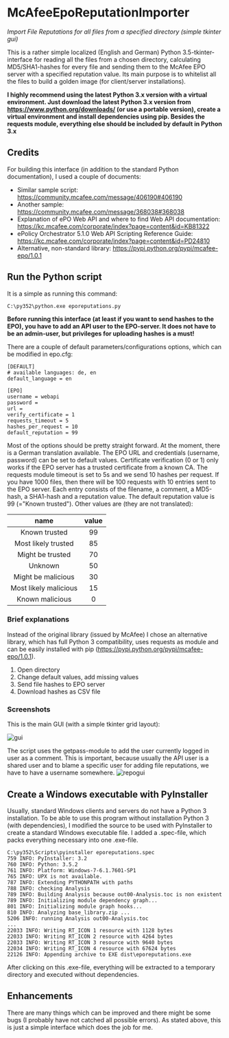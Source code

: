# McAfeeEpoReputationImporter

*Import File Reputations for all files from a specified directory (simple tkinter gui)*

This is a rather simple localized (English and German) Python 3.5-tkinter-interface for reading all the files from a chosen directory, calculating MD5/SHA1-hashes for every file and sending them to the McAfee EPO server with a specified reputation value. Its main purpose is to whitelist all the files to build a golden image (for client/server installations).

**I highly recommend using the latest Python 3.x version with a virtual environment. Just download the latest Python 3.x version from https://www.python.org/downloads/ (or use a portable version), create a virtual environment and install dependencies using pip. Besides the requests module, everything else should be included by default in Python 3.x**

## Credits
For building this interface (in addition to the standard Python documentation), I used a couple of documents:
  * Similar sample script: https://community.mcafee.com/message/406190#406190
  * Another sample: https://community.mcafee.com/message/368038#368038
  * Explanation of ePO Web API and where to find Web API documentation: https://kc.mcafee.com/corporate/index?page=content&id=KB81322
  * ePolicy Orchestrator 5.1.0 Web API Scripting Reference Guide: https://kc.mcafee.com/corporate/index?page=content&id=PD24810
  * Alternative, non-standard library: https://pypi.python.org/pypi/mcafee-epo/1.0.1

## Run the Python script
It is a simple as running this command:
```
C:\py352\python.exe eporeputations.py
```
**Before running this interface (at least if you want to send hashes to the EPO), you have to add an API user to the EPO-server. It does not have to be an admin-user, but privileges for uploading hashes is a must!**

There are a couple of default parameters/configurations options, which can be modified in epo.cfg:
```
[DEFAULT]
# available languages: de, en
default_language = en

[EPO]
username = webapi
password =
url =
verify_certificate = 1
requests_timeout = 5
hashes_per_request = 10
default_reputation = 99
```

Most of the options should be pretty straight forward. At the moment, there is a German translation available. The EPO URL and credentials (username, password) can be set to default values. Certificate verification (0 or 1) only works if the EPO server has a trusted certificate from a known CA. The requests module timeout is set to 5s and we send 10 hashes per request. If you have 1000 files, then there will be 100 requests with 10 entries sent to the EPO server. Each entry consists of the filename, a comment, a MD5-hash, a SHA1-hash and a reputation value. The default reputation value is 99 (="Known trusted"). Other values are (they are not translated):

|          name         | value |
| :-------------------: | :---: |
| Known trusted         |  99   |
| Most likely trusted   |  85   |
| Might be trusted      |  70   |
| Unknown               |  50   |
| Might be malicious    |  30   |
| Most likely malicious |  15   |
| Known malicious       |   0   |

### Brief explanations

Instead of the original library (issued by McAfee) I chose an alternative library, which has full Python 3 compatibility,  uses requests as module and can be easily installed with pip (https://pypi.python.org/pypi/mcafee-epo/1.0.1).

  1. Open directory
  2. Change default values, add missing values
  3. Send file hashes to EPO server
  4. Download hashes as CSV file


### Screenshots
This is the main GUI (with a simple tkinter grid layout):

![gui](https://cloud.githubusercontent.com/assets/3997488/20257671/669da942-aa4b-11e6-9c37-7f307ebd1189.png)

The script uses the getpass-module to add the user currently logged in user as a comment. This is important, because usually the API user is a shared user and to blame a specific user for adding file reputations, we have to have a username somewhere.
![repogui](https://cloud.githubusercontent.com/assets/3997488/20259627/33c23c12-aa56-11e6-9037-ce402a99a2b9.png)


## Create a Windows executable with PyInstaller
Usually, standard Windows clients and servers do not have a Python 3 installation. To be able to use this program without installation Python 3 (with dependencies), I modified the source to be used with PyInstaller to create a standard Windows executable file. I added a .spec-file, which packs everything necessary into one .exe-file.
```
C:\py352\Scripts\pyinstaller eporeputations.spec
759 INFO: PyInstaller: 3.2
760 INFO: Python: 3.5.2
761 INFO: Platform: Windows-7-6.1.7601-SP1
765 INFO: UPX is not available.
787 INFO: Extending PYTHONPATH with paths
788 INFO: checking Analysis
789 INFO: Building Analysis because out00-Analysis.toc is non existent
789 INFO: Initializing module dependency graph...
801 INFO: Initializing module graph hooks...
810 INFO: Analyzing base_library.zip ...
5206 INFO: running Analysis out00-Analysis.toc
...
22033 INFO: Writing RT_ICON 1 resource with 1128 bytes
22033 INFO: Writing RT_ICON 2 resource with 4264 bytes
22033 INFO: Writing RT_ICON 3 resource with 9640 bytes
22034 INFO: Writing RT_ICON 4 resource with 67624 bytes
22126 INFO: Appending archive to EXE dist\eporeputations.exe
```
After clicking on this .exe-file, everything will be extracted to a temporary directory and executed without dependencies.

## Enhancements
There are many things which can be improved and there might be some bugs (I probably have not catched all possible errors). As stated above, this is just a simple interface which does the job for me.


